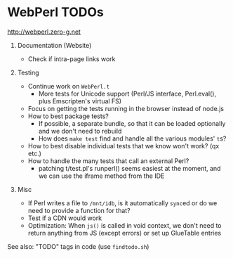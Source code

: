 
WebPerl TODOs
=============

<http://webperl.zero-g.net>

1. Documentation (Website)
	
	- Check if intra-page links work

2. Testing
	
	- Continue work on `WebPerl.t`
		- More tests for Unicode support (Perl/JS interface, Perl.eval(), plus Emscripten's virtual FS)
	- Focus on getting the tests running in the browser instead of node.js
	- How to best package tests?
		- If possible, a separate bundle, so that it can be loaded optionally and we don't need to rebuild
		- How does `make test` find and handle all the various modules' `t`s?
	- How to best disable individual tests that we know won't work? (qx etc.)
	- How to handle the many tests that call an external Perl?
		- patching t/test.pl's runperl() seems easiest at the moment, and we can use the iframe method from the IDE

3. Misc

	- If Perl writes a file to `/mnt/idb`, is it automatically `sync`ed
	  or do we need to provide a function for that?
	- Test if a CDN would work
	- Optimization: When `js()` is called in void context, we don't need to
	  return anything from JS (except errors) or set up GlueTable entries

See also: "TODO" tags in code (use `findtodo.sh`)

